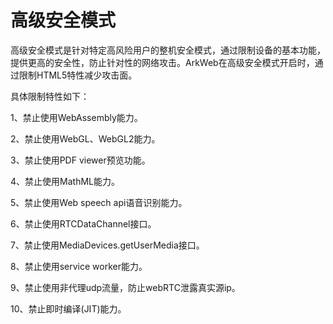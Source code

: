 # 高级安全模式

高级安全模式是针对特定高风险用户的整机安全模式，通过限制设备的基本功能，提供更高的安全性，防止针对性的网络攻击。ArkWeb在高级安全模式开启时，通过限制HTML5特性减少攻击面。


具体限制特性如下：

1、禁止使用WebAssembly能力。

2、禁止使用WebGL、WebGL2能力。

3、禁止使用PDF viewer预览功能。

4、禁止使用MathML能力。

5、禁止使用Web speech api语音识别能力。

6、禁止使用RTCDataChannel接口。

7、禁止使用MediaDevices.getUserMedia接口。

8、禁止使用service worker能力。

9、禁止使用非代理udp流量，防止webRTC泄露真实源ip。

10、禁止即时编译(JIT)能力。
